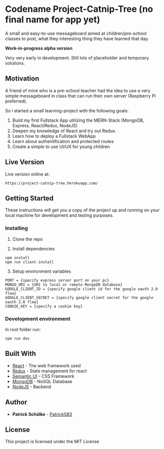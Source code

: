 # Codename Project-Catnip-Tree (no final name for app yet)

A small and easy-to-use messageboard aimed at children/pre-school classes to post, what they interesting thing they have learned that day.

**Work-in-progress alpha version**

Very very early in development. Still lots of placeholder and temporary solutions.

## Motivation

A friend of mine who is a pre-school teacher had the idea to use a very simple messageboard in class that can run their own server (Raspberry Pi preferred).

So i started a small learning-project with the following goals:

1.  Build my first Fullstack App utilizing the MERN-Stack (MongoDB, Express, React/Redux, NodeJS)
2.  Deepen my knowledge of React and try out Redux.
3.  Learn how to deploy a Fullstack WebApp
4.  Learn about authentification and protected routes
5.  Create a simple to use UI/UX for young children

## Live Version

Live version online at:

```
https://project-catnip-tree.herokuapp.com/
```

## Getting Started

These instructions will get you a copy of the project up and running on your local machine for development and testing purposes.

### Installing

1.  Clone the repo

2.  Install dependencies

```
npm install
npm run client-install
```

3.  Setup environment variables

```
PORT = {specify express server port on your pc}
MONGO_URI = {URI to local or remote MongoDB database}
GOOGLE_CLIENT_ID = {specify google client id for the google oauth 2.0 flow}
GOOGLE_CLIENT_SECRET = {specify google client secret for the google oauth 2.0 flow}
COOKIE_KEY = {specify a cookie key}
```

### Development environment

In root folder run:

```
npm run dev
```

## Built With

- [React](https://github.com/facebook/react) - The web framework used
- [Redux](https://redux.js.org/) - State management for react
- [Semantic UI](https://react.semantic-ui.com/) - CSS Framework
- [MongoDB](https://www.mongodb.com/) - NoSQL Database
- [NodeJS](https://nodejs.org/) - Backend

## Author

- **Patrick Schülke** - [PatrickS83](https://github.com/PatrickS83)

## License

This project is licensed under the MIT License
